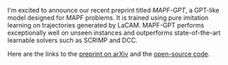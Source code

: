 I'm excited to announce our recent preprint titled *MAPF-GPT*, a GPT-like model designed for MAPF problems. 
It is trained using pure imitation learning on trajectories generated by LaCAM. 
MAPF-GPT performs exceptionally well on unseen instances and outperforms state-of-the-art learnable solvers such as SCRIMP and DCC.

Here are the links to the [preprint on arXiv](https://arxiv.org/abs/2409.00134) and the [open-source code](https://github.com/Cognitive-AI-Systems/MAPF-GPT).
